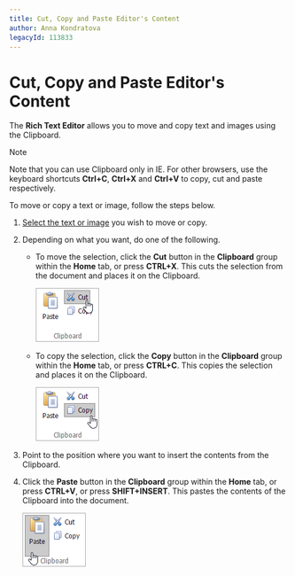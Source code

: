 ```yaml
---
title: Cut, Copy and Paste Editor's Content
author: Anna Kondratova
legacyId: 113833
---
```

# Cut, Copy and Paste Editor's Content
The **Rich Text Editor** allows you to move and copy text and images using the Clipboard.

> [!NOTE]
> Note that you can use Clipboard only in IE. For other browsers, use the keyboard shortcuts **Ctrl+C**, **Ctrl+X** and **Ctrl+V** to copy, cut and paste respectively.

To move or copy a text or image, follow the steps below.
1. [Select the text or image](select-text.md) you wish to move or copy.
2. Depending on what you want, do one of the following.
	* To move the selection, click the **Cut** button in the **Clipboard** group within the **Home** tab, or press **CTRL+X**. This cuts the selection from the document and places it on the Clipboard.
		
		![EUD_ASPxRichEdit_Home_Cut](../../../images/img117820.png)
	* To copy the selection, click the **Copy** button in the **Clipboard** group within the **Home** tab, or press **CTRL+C**. This copies the selection and places it on the Clipboard.
		
		![EUD_ASPxRichEdit_Home_Copy](../../../images/img117819.png)
3. Point to the position where you want to insert the contents from the Clipboard.
4. Click the **Paste** button in the **Clipboard** group within the **Home** tab, or press **CTRL+V**, or press **SHIFT+INSERT**. This pastes the contents of the Clipboard into the document.
	
	![EUD_ASPxRichEdit_Home_Paste](../../../images/img117821.png)